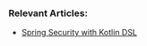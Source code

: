 ### Relevant Articles:

- [Spring Security with Kotlin DSL](https://www.baeldung.com/kotlin/spring-security-dsl)
